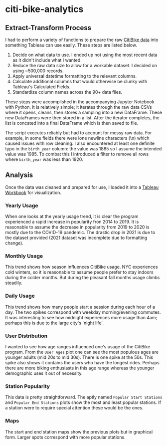 # citi-bike-analytics

## Extract-Transform Process
I had to perform a variety of functions to prepare the raw [CitiBike data](https://ride.citibikenyc.com/system-data) into something Tableau can use easily. These steps are listed below.
1. Decide on what data to use. I ended up not using the most recent data as it didn't include what I wanted.
1. Reduce the raw data size to allow for a workable dataset. I decided on using ~500,000 records.
1. Apply universal datetime formatting to the relevant columns.
1. Calculate additional columns that would otherwise be clunky with Tableau's Calculated Fields.
1. Standardize column names across the 90+ data files.

These steps were accomplished in the accompanying Jupyter Notebook with Python. It is relatively simple; it iterates through the raw data CSVs where it opens, cleans, then stores a sampling into a new DataFrame. These new DataFrames were then stored in a list. After the iterator completes, the list is concated into a final DataFrame which is then saved to file.

The script executes reliably but had to account for messy raw data. For example, in some fields there were lone newline characters (\n) which caused issues with row cleaning. I also encountered at least one definite typo in the `birth_year` column: the value was 1885 so I assume the intended value was 1985. To combat this I introduced a filter to remove all rows where `birth_year` was less than 1920.

## Analysis
Once the data was cleaned and prepared for use, I loaded it into a [Tableau Workbook](https://public.tableau.com/views/citi-bike-analytics_16677144668210/CitiBike?:language=en-US&publish=yes&:display_count=n&:origin=viz_share_link) for visualization. 

### Yearly Usage
When one looks at the yearly usage trend, it is clear the program experienced a rapid increase in popularity fron 2014 to 2019. It is reasonable to assume the decrease in popularity from 2019 to 2020 is mostly due to the COVID-19 pandemic. The drastic drop in 2021 is due to the dataset provided (2021 dataset was incomplete due to formatting change).

### Monthly Usage
This trend shows how season influences CitiBike usage. NYC experiences cold winters, so it is reasonable to assume people prefer to stay indoors during the colder months. But during the pleasant fall months usage climbs steadily.

### Daily Usage
This trend shows how many people start a session during each hour of a day. The two spikes correspond with weekday morning/evening commutes. It was interesting to see how midnight experiences more usage than 4am; perhaps this is due to the large city's 'night life'.

### User Distribution
I wanted to see how age ranges influenced one's usage of the CitiBike program. From the `User Ages` plot one can see the most populous ages are younger adults (mid 20s to mid 30s). There is one spike at the 50s. This spike also shows it contains the users who have the longest rides. Perhaps there are more biking enthusiasts in this age range whereas the younger demographic uses it out of necessity.

### Station Popularity
This data is pretty straightforward. The aptly named `Popular Start Stations` and `Popular End Stations` plots show the most and least popular stations. If a station were to require special attention these would be the ones.

### Maps
The start and end station maps show the previous plots but in graphical form. Larger spots correspond with more popular stations.